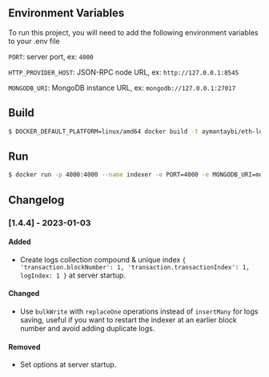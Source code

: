 
## Environment Variables

To run this project, you will need to add the following environment variables to your .env file

`PORT`: server port, ex: `4000`

`HTTP_PROVIDER_HOST`: JSON-RPC node URL, ex: `http://127.0.0.1:8545`

`MONGODB_URI`: MongoDB instance URL, ex: `mongodb://127.0.0.1:27017`


## Build

```bash
$ DOCKER_DEFAULT_PLATFORM=linux/amd64 docker build -t aymantaybi/eth-logs-indexer-mongodb:latest .
```

## Run

```bash
$ docker run -p 4000:4000 --name indexer -e PORT=4000 -e MONGODB_URI=mongodb://host.docker.internal:27017 -e HTTP_PROVIDER_HOST=http://172.17.0.1:8545 -d aymantaybi/eth-logs-indexer-mongodb
```

## Changelog

### [1.4.4] - 2023-01-03

#### Added

- Create logs collection compound & unique index `{ 'transaction.blockNumber': 1, 'transaction.transactionIndex': 1, logIndex: 1 }` at server startup.

#### Changed

- Use `bulkWrite` with `replaceOne` operations instead of `insertMany` for logs saving, useful if you want to restart the indexer at an earlier block number and avoid adding duplicate logs.

#### Removed

- Set options at server startup.